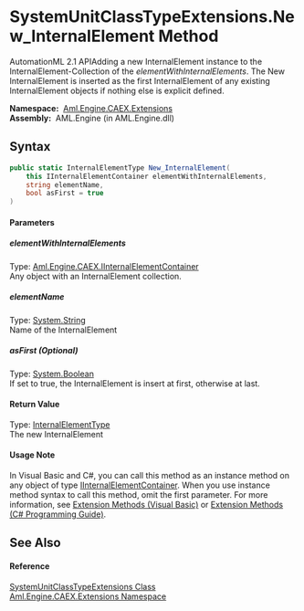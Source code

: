 SystemUnitClassTypeExtensions.New_InternalElement Method
========================================================
AutomationML 2.1 APIAdding a new InternalElement instance to the InternalElement-Collection of the *elementWithInternalElements*. The New InternalElement is inserted as the first InternalElement of any existing InternalElement objects if nothing else is explicit defined.

  **Namespace:**  [Aml.Engine.CAEX.Extensions][1]  
  **Assembly:**  AML.Engine (in AML.Engine.dll)

Syntax
------

```csharp
public static InternalElementType New_InternalElement(
	this IInternalElementContainer elementWithInternalElements,
	string elementName,
	bool asFirst = true
)
```

#### Parameters

##### *elementWithInternalElements*
Type: [Aml.Engine.CAEX.IInternalElementContainer][2]  
Any object with an InternalElement collection.

##### *elementName*
Type: [System.String][3]  
Name of the InternalElement

##### *asFirst* (Optional)
Type: [System.Boolean][4]  
If set to true, the InternalElement is insert at first, otherwise at last.

#### Return Value
Type: [InternalElementType][5]  
The new InternalElement
#### Usage Note
In Visual Basic and C#, you can call this method as an instance method on any object of type [IInternalElementContainer][2]. When you use instance method syntax to call this method, omit the first parameter. For more information, see [Extension Methods (Visual Basic)][6] or [Extension Methods (C# Programming Guide)][7].

See Also
--------

#### Reference
[SystemUnitClassTypeExtensions Class][8]  
[Aml.Engine.CAEX.Extensions Namespace][1]  

[1]: ../README.md
[2]: ../../Aml.Engine.CAEX/IInternalElementContainer/README.md
[3]: https://docs.microsoft.com/dotnet/api/system.string
[4]: https://docs.microsoft.com/dotnet/api/system.boolean
[5]: ../../Aml.Engine.CAEX/InternalElementType/README.md
[6]: https://docs.microsoft.com/dotnet/visual-basic/programming-guide/language-features/procedures/extension-methods
[7]: https://docs.microsoft.com/dotnet/csharp/programming-guide/classes-and-structs/extension-methods
[8]: README.md
[9]: https://www.automationml.org
[10]: ../../icons/logoShade.png
